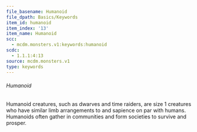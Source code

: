 ```yaml
---
file_basename: Humanoid
file_dpath: Basics/Keywords
item_id: humanoid
item_index: '13'
item_name: Humanoid
scc:
  - mcdm.monsters.v1:keywords:humanoid
scdc:
  - 1.1.1:4:13
source: mcdm.monsters.v1
type: keywords
---
```


###### Humanoid

Humanoid creatures, such as dwarves and time raiders, are size 1 creatures who have similar limb arrangements to and sapience on par with humans. Humanoids often gather in communities and form societies to survive and prosper.
